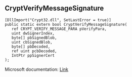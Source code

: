 ## CryptVerifyMessageSignature

```
[DllImport("Crypt32.dll", SetLastError = true)]
public static extern bool CryptVerifyMessageSignature(
   ref CRYPT_VERIFY_MESSAGE_PARA pVerifyPara,
   uint dwSignerIndex,
   byte[] pbSignedBlob,
   uint cbSignedBlob,
   byte[] pbDecoded,
   ref uint pcbDecoded,
   IntPtr ppSignerCert
);
```

Microsoft documentation: [Link](https://docs.microsoft.com/en-us/windows/win32/api/wincrypt/nf-wincrypt-cryptverifymessagesignature)
